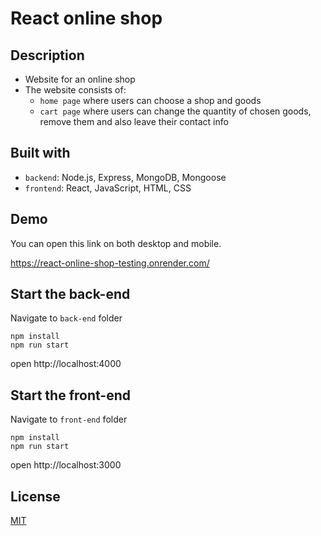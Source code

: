 # React online shop

## Description

- Website for an online shop
- The website consists of:
  - `home page` where users can choose a shop and goods
  - `cart page` where users can change the quantity of chosen goods, remove them and also leave their contact info

## Built with

- `backend`: Node.js, Express, MongoDB, Mongoose
- `frontend`: React, JavaScript, HTML, CSS

## Demo

You can open this link on both desktop and mobile.

https://react-online-shop-testing.onrender.com/

## Start the back-end

Navigate to `back-end` folder

`npm install`<br/>
`npm run start`

open http://localhost:4000

## Start the front-end

Navigate to `front-end` folder

`npm install`<br/>
`npm run start`

open http://localhost:3000

## License

[MIT](https://choosealicense.com/licenses/mit/)
